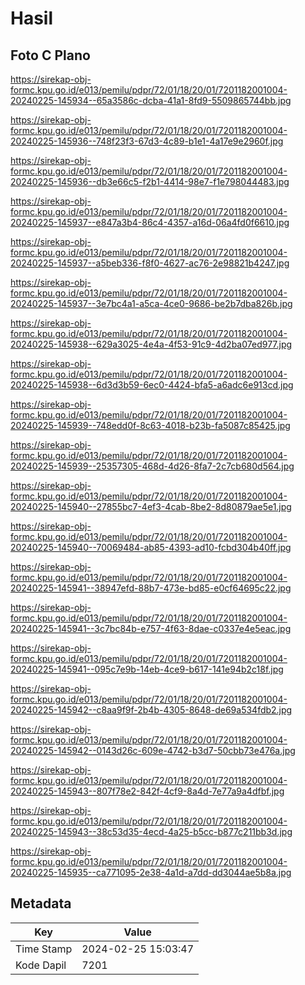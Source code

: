 # Hasil

## Foto C Plano

https://sirekap-obj-formc.kpu.go.id/e013/pemilu/pdpr/72/01/18/20/01/7201182001004-20240225-145934--65a3586c-dcba-41a1-8fd9-5509865744bb.jpg

https://sirekap-obj-formc.kpu.go.id/e013/pemilu/pdpr/72/01/18/20/01/7201182001004-20240225-145936--748f23f3-67d3-4c89-b1e1-4a17e9e2960f.jpg

https://sirekap-obj-formc.kpu.go.id/e013/pemilu/pdpr/72/01/18/20/01/7201182001004-20240225-145936--db3e66c5-f2b1-4414-98e7-f1e798044483.jpg

https://sirekap-obj-formc.kpu.go.id/e013/pemilu/pdpr/72/01/18/20/01/7201182001004-20240225-145937--e847a3b4-86c4-4357-a16d-06a4fd0f6610.jpg

https://sirekap-obj-formc.kpu.go.id/e013/pemilu/pdpr/72/01/18/20/01/7201182001004-20240225-145937--a5beb336-f8f0-4627-ac76-2e98821b4247.jpg

https://sirekap-obj-formc.kpu.go.id/e013/pemilu/pdpr/72/01/18/20/01/7201182001004-20240225-145937--3e7bc4a1-a5ca-4ce0-9686-be2b7dba826b.jpg

https://sirekap-obj-formc.kpu.go.id/e013/pemilu/pdpr/72/01/18/20/01/7201182001004-20240225-145938--629a3025-4e4a-4f53-91c9-4d2ba07ed977.jpg

https://sirekap-obj-formc.kpu.go.id/e013/pemilu/pdpr/72/01/18/20/01/7201182001004-20240225-145938--6d3d3b59-6ec0-4424-bfa5-a6adc6e913cd.jpg

https://sirekap-obj-formc.kpu.go.id/e013/pemilu/pdpr/72/01/18/20/01/7201182001004-20240225-145939--748edd0f-8c63-4018-b23b-fa5087c85425.jpg

https://sirekap-obj-formc.kpu.go.id/e013/pemilu/pdpr/72/01/18/20/01/7201182001004-20240225-145939--25357305-468d-4d26-8fa7-2c7cb680d564.jpg

https://sirekap-obj-formc.kpu.go.id/e013/pemilu/pdpr/72/01/18/20/01/7201182001004-20240225-145940--27855bc7-4ef3-4cab-8be2-8d80879ae5e1.jpg

https://sirekap-obj-formc.kpu.go.id/e013/pemilu/pdpr/72/01/18/20/01/7201182001004-20240225-145940--70069484-ab85-4393-ad10-fcbd304b40ff.jpg

https://sirekap-obj-formc.kpu.go.id/e013/pemilu/pdpr/72/01/18/20/01/7201182001004-20240225-145941--38947efd-88b7-473e-bd85-e0cf64695c22.jpg

https://sirekap-obj-formc.kpu.go.id/e013/pemilu/pdpr/72/01/18/20/01/7201182001004-20240225-145941--3c7bc84b-e757-4f63-8dae-c0337e4e5eac.jpg

https://sirekap-obj-formc.kpu.go.id/e013/pemilu/pdpr/72/01/18/20/01/7201182001004-20240225-145941--095c7e9b-14eb-4ce9-b617-141e94b2c18f.jpg

https://sirekap-obj-formc.kpu.go.id/e013/pemilu/pdpr/72/01/18/20/01/7201182001004-20240225-145942--c8aa9f9f-2b4b-4305-8648-de69a534fdb2.jpg

https://sirekap-obj-formc.kpu.go.id/e013/pemilu/pdpr/72/01/18/20/01/7201182001004-20240225-145942--0143d26c-609e-4742-b3d7-50cbb73e476a.jpg

https://sirekap-obj-formc.kpu.go.id/e013/pemilu/pdpr/72/01/18/20/01/7201182001004-20240225-145943--807f78e2-842f-4cf9-8a4d-7e77a9a4dfbf.jpg

https://sirekap-obj-formc.kpu.go.id/e013/pemilu/pdpr/72/01/18/20/01/7201182001004-20240225-145943--38c53d35-4ecd-4a25-b5cc-b877c211bb3d.jpg

https://sirekap-obj-formc.kpu.go.id/e013/pemilu/pdpr/72/01/18/20/01/7201182001004-20240225-145935--ca771095-2e38-4a1d-a7dd-dd3044ae5b8a.jpg


## Metadata

| Key        | Value               |
| ---------- | ------------------- |
| Time Stamp | 2024-02-25 15:03:47 |
| Kode Dapil | 7201                |



